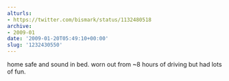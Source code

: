 ```yaml
---
alturls:
- https://twitter.com/bismark/status/1132480518
archive:
- 2009-01
date: '2009-01-20T05:49:10+00:00'
slug: '1232430550'
---
```


home safe and sound in bed. worn out from ~8 hours of driving but had lots of fun.

